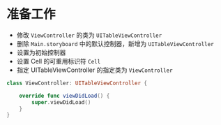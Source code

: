 # 准备工作

* 修改 `ViewController` 的类为 `UITableViewController`
* 删除 `Main.storyboard` 中的默认控制器，新增为 `UITableViewController`
* 设置为初始控制器
* 设置 Cell 的可重用标识符 `Cell`
* 指定 UITableViewController 的指定类为 `ViewController`

```swift
class ViewController: UITableViewController {

    override func viewDidLoad() {
        super.viewDidLoad()
    }
}
```
